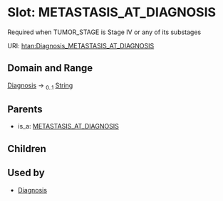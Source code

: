 
# Slot: METASTASIS_AT_DIAGNOSIS

Required when TUMOR_STAGE is Stage IV or any of its substages

URI: [htan:Diagnosis_METASTASIS_AT_DIAGNOSIS](https://w3id.org/htan/Diagnosis_METASTASIS_AT_DIAGNOSIS)


## Domain and Range

[Diagnosis](Diagnosis.md) &#8594;  <sub>0..1</sub> [String](types/String.md)

## Parents

 *  is_a: [METASTASIS_AT_DIAGNOSIS](METASTASIS_AT_DIAGNOSIS.md)

## Children


## Used by

 * [Diagnosis](Diagnosis.md)
